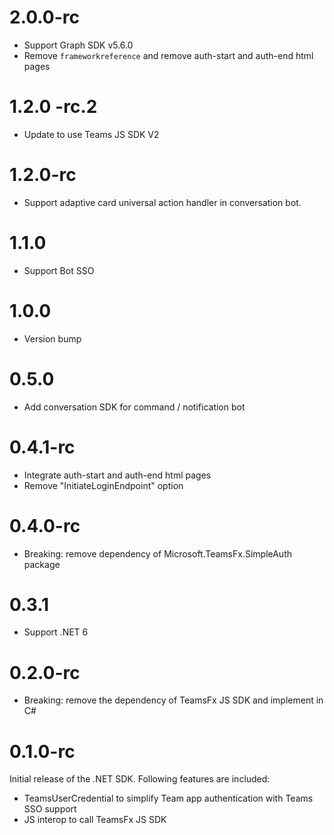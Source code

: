 # 2.0.0-rc

- Support Graph SDK v5.6.0
- Remove `frameworkreference` and remove auth-start and auth-end html pages

# 1.2.0 -rc.2

- Update to use Teams JS SDK V2

# 1.2.0-rc

- Support adaptive card universal action handler in conversation bot.

# 1.1.0

- Support Bot SSO

# 1.0.0

- Version bump

# 0.5.0

- Add conversation SDK for command / notification bot

# 0.4.1-rc

- Integrate auth-start and auth-end html pages
- Remove "InitiateLoginEndpoint" option

# 0.4.0-rc

- Breaking: remove dependency of Microsoft.TeamsFx.SimpleAuth package

# 0.3.1

- Support .NET 6

# 0.2.0-rc

- Breaking: remove the dependency of TeamsFx JS SDK and implement in C#

# 0.1.0-rc

Initial release of the .NET SDK. Following features are included:

- TeamsUserCredential to simplify Team app authentication with Teams SSO support
- JS interop to call TeamsFx JS SDK

